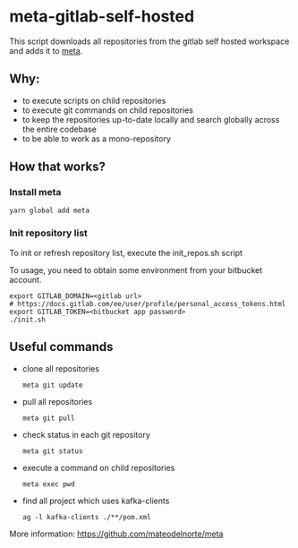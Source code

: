 # meta-gitlab-self-hosted

This script downloads all repositories from the gitlab self hosted workspace 
and adds it to [meta](https://github.com/mateodelnorte/meta).

Why:
---
 - to execute scripts on child repositories
 - to execute git commands on child repositories
 - to keep the repositories up-to-date locally and search globally across the entire codebase
 - to be able to work as a mono-repository
 
How that works?
---
### Install meta
 ```console
yarn global add meta
```

### Init repository list 
To init or refresh repository list, execute the init_repos.sh script

To usage, you need to obtain some environment from your bitbucket account.

 ```
export GITLAB_DOMAIN=<gitlab url>
# https://docs.gitlab.com/ee/user/profile/personal_access_tokens.html 
export GITLAB_TOKEN=<bitbucket app password>
./init.sh
```

Useful commands
---
 - clone all repositories
   ```
   meta git update
   ```

- pull all repositories
  ```
  meta git pull
  ```

 - check status in each git repository
   ```
   meta git status
   ```
   
 - execute a command on child repositories
   ```
   meta exec pwd
   ```
   
 - find all project which uses kafka-clients
   ```
   ag -l kafka-clients ./**/pom.xml
   ```
   
More information:
https://github.com/mateodelnorte/meta

